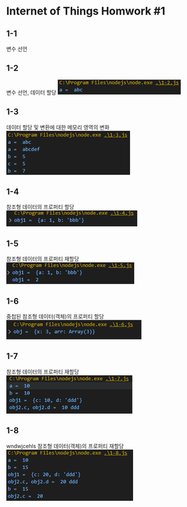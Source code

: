 # Internet of Things Homwork #1

## 1-1
변수 선언

## 1-2
변수 선언, 데이터 할당
![1-2](./log-image/1-2.png)

## 1-3
데이터 할당 및 변환에 대한 메모리 영역의 변화
![1-3](./log-image/1-3.png)

## 1-4
참조형 데이터의 프로퍼티 할당
![1-4](./log-image/1-4.png)

## 1-5
참조형 데이터의 프로퍼티 재할당
![1-5](./log-image/1-5.png)

## 1-6
중첩된 참조형 데이터(객체)의 프로퍼티 할당
![1-6](./log-image/1-6.png)

## 1-7
참조형 데이터의 프로퍼티 재할당
![1-7](./log-image/1-7.png)

## 1-8
wndwjcehls 참조형 데이터(객체)의 프로퍼티 재할당
![1-8](./log-image/1-8.png)